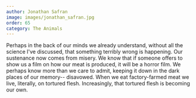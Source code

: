 ```yaml
---
author: Jonathan Safran
image: images/jonathan_safran.jpg
order: 65
category: The Animals
---
```


Perhaps in the back of our minds we already understand, without all the science I've discussed, that something terribly wrong is happening. Our sustenance now comes from misery. We know that if someone offers to show us a film on how our meat is produced, it will be a horror film. We perhaps know more than we care to admit, keeping it down in the dark places of our memory-- disavowed. When we eat factory-farmed meat we live, literally, on tortured flesh. Increasingly, that tortured flesh is becoming our own.
